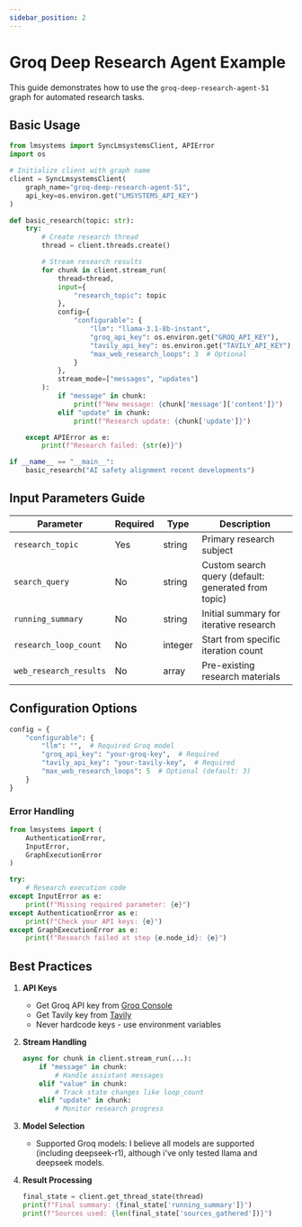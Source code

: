 ```yaml
---
sidebar_position: 2
---
```


# Groq Deep Research Agent Example

This guide demonstrates how to use the `groq-deep-research-agent-51` graph for automated research tasks.

## Basic Usage

```python
from lmsystems import SyncLmsystemsClient, APIError
import os

# Initialize client with graph name
client = SyncLmsystemsClient(
    graph_name="groq-deep-research-agent-51",
    api_key=os.environ.get("LMSYSTEMS_API_KEY")
)

def basic_research(topic: str):
    try:
        # Create research thread
        thread = client.threads.create()

        # Stream research results
        for chunk in client.stream_run(
            thread=thread,
            input={
                "research_topic": topic
            },
            config={
                "configurable": {
                    "llm": "llama-3.1-8b-instant",
                    "groq_api_key": os.environ.get("GROQ_API_KEY"),
                    "tavily_api_key": os.environ.get("TAVILY_API_KEY"),
                    "max_web_research_loops": 3  # Optional
                }
            },
            stream_mode=["messages", "updates"]
        ):
            if "message" in chunk:
                print(f"New message: {chunk['message']['content']}")
            elif "update" in chunk:
                print(f"Research update: {chunk['update']}")

    except APIError as e:
        print(f"Research failed: {str(e)}")

if __name__ == "__main__":
    basic_research("AI safety alignment recent developments")
```

## Input Parameters Guide

| Parameter | Required | Type | Description |
|-----------|----------|------|-------------|
| `research_topic` | Yes | string | Primary research subject |
| `search_query` | No | string | Custom search query (default: generated from topic) |
| `running_summary` | No | string | Initial summary for iterative research |
| `research_loop_count` | No | integer | Start from specific iteration count |
| `web_research_results` | No | array | Pre-existing research materials |

## Configuration Options

```python
config = {
    "configurable": {
        "llm": "",  # Required Groq model
        "groq_api_key": "your-groq-key",  # Required
        "tavily_api_key": "your-tavily-key",  # Required
        "max_web_research_loops": 5  # Optional (default: 3)
    }
}
```


### Error Handling

```python
from lmsystems import (
    AuthenticationError,
    InputError,
    GraphExecutionError
)

try:
    # Research execution code
except InputError as e:
    print(f"Missing required parameter: {e}")
except AuthenticationError as e:
    print(f"Check your API keys: {e}")
except GraphExecutionError as e:
    print(f"Research failed at step {e.node_id}: {e}")
```

## Best Practices

1. **API Keys**
   - Get Groq API key from [Groq Console](https://console.groq.com/keys)
   - Get Tavily key from [Tavily](https://app.tavily.com/home)
   - Never hardcode keys - use environment variables

2. **Stream Handling**
   ```python
   async for chunk in client.stream_run(...):
       if "message" in chunk:
           # Handle assistant messages
       elif "value" in chunk:
           # Track state changes like loop_count
       elif "update" in chunk:
           # Monitor research progress
   ```

3. **Model Selection**
   - Supported Groq models: I believe all models are supported (including deepseek-r1), although i've only tested llama and deepseek models.


4. **Result Processing**
   ```python
   final_state = client.get_thread_state(thread)
   print(f"Final summary: {final_state['running_summary']}")
   print(f"Sources used: {len(final_state['sources_gathered'])}")
   ```